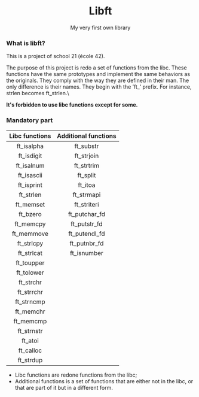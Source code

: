 <div id="header" align="center">
  <h1>
    Libft
  </h1>
  <p>My very first own library</p>
</div>

### What is libft?
This is a project of school 21 (école 42).

The purpose of this project is redo a set of functions from the libc. These functions have the same prototypes and implement the same behaviors as the originals. They comply with the way they are defined in their man. The only difference is their names. They begin with the ’ft_’ prefix. For instance, strlen becomes ft_strlen.\

**It's forbidden to use libc functions except for some.**

### Mandatory part
|Libc functions | Additional functions |
|:-------------:|:--------------------:|
|ft_isalpha     |ft_substr             |
|ft_isdigit     |ft_strjoin            |
|ft_isalnum     |ft_strtrim            |
|ft_isascii     |ft_split              |
|ft_isprint     |ft_itoa               |
|ft_strlen      |ft_strmapi            |
|ft_memset      |ft_striteri           |
|ft_bzero       |ft_putchar_fd         |
|ft_memcpy      |ft_putstr_fd          |
|ft_memmove     |ft_putendl_fd         |
|ft_strlcpy     |ft_putnbr_fd          |
|ft_strlcat     |ft_isnumber           |
|ft_toupper     |
|ft_tolower     |
|ft_strchr      |
|ft_strrchr     |
|ft_strncmp     |
|ft_memchr      |
|ft_memcmp      |
|ft_strnstr     |
|ft_atoi        |
|ft_calloc      |
|ft_strdup      |

- Libc functions are redone functions from the libc;
- Additional functions is a set of functions that are either not in the libc,
or that are part of it but in a different form.
